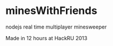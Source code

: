 minesWithFriends
================

nodejs real time multiplayer minesweeper

Made in 12 hours at HackRU 2013
